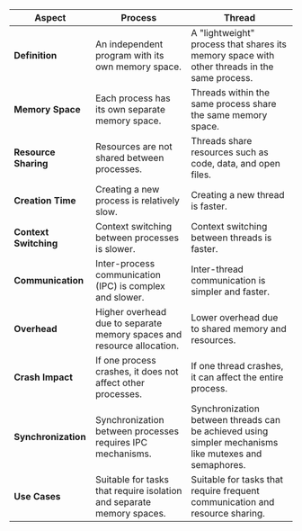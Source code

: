 

| Aspect                  | Process                                                                 | Thread                                                                 |
|-------------------------|-------------------------------------------------------------------------|-------------------------------------------------------------------------|
| **Definition**          | An independent program with its own memory space.                       | A "lightweight" process that shares its memory space with other threads in the same process. |
| **Memory Space**        | Each process has its own separate memory space.                         | Threads within the same process share the same memory space.            |
| **Resource Sharing**    | Resources are not shared between processes.                              | Threads share resources such as code, data, and open files.             |
| **Creation Time**       | Creating a new process is relatively slow.                              | Creating a new thread is faster.                                        |
| **Context Switching**   | Context switching between processes is slower.                           | Context switching between threads is faster.                            |
| **Communication**       | Inter-process communication (IPC) is complex and slower.                | Inter-thread communication is simpler and faster.                       |
| **Overhead**            | Higher overhead due to separate memory spaces and resource allocation.   | Lower overhead due to shared memory and resources.                      |
| **Crash Impact**        | If one process crashes, it does not affect other processes.             | If one thread crashes, it can affect the entire process.                |
| **Synchronization**     | Synchronization between processes requires IPC mechanisms.               | Synchronization between threads can be achieved using simpler mechanisms like mutexes and semaphores. |
| **Use Cases**           | Suitable for tasks that require isolation and separate memory spaces.    | Suitable for tasks that require frequent communication and resource sharing. |

